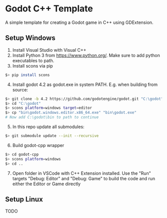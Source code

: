 # Godot C++ Template
A simple template for creating a Godot game in C++ using GDExtension.

## Setup Windows
1. Install Visual Studio with Visual C++
2. Install Python 3 from https://www.python.org/. Make sure to add python executables to path.
3. Install scons via pip
```bash
$> pip install scons
```
4. Install godot 4.2 as godot.exe in system PATH. E.g. when building from source:
```bash
$> git clone -b 4.2 https://github.com/godotengine/godot.git "C:\godot"
$> cd "C:\godot"
$> scons platform=windows target=editor
$> cp "bin\godot.windows.editor.x86_64.exe" "bin\godot.exe"
# Now add C:\godot\bin to path to continue
```
5. In this repo update all submodules:
```bash
$> git submodule update --init --recursive
```
6. Build godot-cpp wrapper
```bash
$> cd godot-cpp
$> scons platform=windows
$> cd ..
```
7. Open folder in VSCode with C++ Extension installed. Use the "Run" targets "Debug: Editor" and "Debug: Game" to build the code and run either the Editor or Game directly

## Setup Linux
TODO
